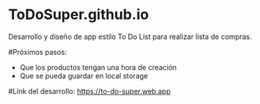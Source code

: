 # ToDoSuper.github.io
Desarrollo y diseño de app estilo To Do List para realizar lista de compras.

#Próximos pasos:
- Que los productos tengan una hora de creación
- Que se pueda guardar en local storage

#Link del desarrollo:
https://to-do-super.web.app
